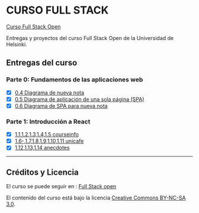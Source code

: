 # CURSO FULL STACK

[Curso Full Stack Open](https://fullstackopen.com/es)

Entregas y proyectos del curso Full Stack Open de la Universidad de Helsinki.

## Entregas del curso

### Parte 0: Fundamentos de las aplicaciones web

- [x] [0.4 Diagrama de nueva nota](/part0/0.4.-new_note_diagram.md)
- [x] [0.5 Diagrama de aplicación de una sola página (SPA)](/part0/0.5.-spa_diagram.md)
- [x] [0.6 Diagrama de SPA para nueva nota](/part0/0.6.-new_note_spa_diagram.md)

### Parte 1: Introducción a React

- [x] [1.1,1.2,1.3,1.4,1.5 courseinfo](/part1/courseinfo/)
- [x] [1.6-,1.7,1.8,1.9,1.10,1.11 unicafe](/part1/unicafe/)
- [x] [1.12,1.13,1.14 anecdotes](/part1/anecdotes/)

---

## Créditos y Licencia

El curso se puede seguir en : [Full Stack open](https://fullstackopen.com/en/#course-contents)

El contenido del curso está bajo la licencia [Creative Commons BY-NC-SA 3.0](https://creativecommons.org/licenses/by-nc-sa/3.0/).
